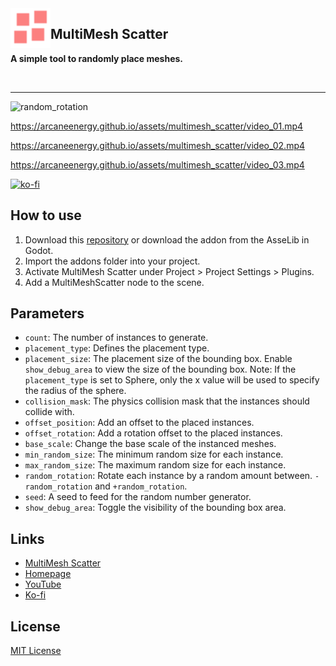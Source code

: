 <img src="addons/multimesh_scatter/icon.svg" width="64" align="left" />

## MultiMesh Scatter

**A simple tool to randomly place meshes.**

<br clear="left" />

---

![random_rotation](https://arcaneenergy.github.io/assets/multimesh_scatter/random_rotation.jpg)


https://arcaneenergy.github.io/assets/multimesh_scatter/video_01.mp4

https://arcaneenergy.github.io/assets/multimesh_scatter/video_02.mp4

https://arcaneenergy.github.io/assets/multimesh_scatter/video_03.mp4

[![ko-fi](https://ko-fi.com/img/githubbutton_sm.svg)](https://ko-fi.com/E1E5CVWWE)

## How to use

1. Download this [repository](https://github.com/arcaneenergy/godot-multimesh-scatter) or download the addon from the AsseLib in Godot.
2. Import the addons folder into your project.
3. Activate MultiMesh Scatter under Project > Project Settings > Plugins.
4. Add a MultiMeshScatter node to the scene.

## Parameters

- `count`: The number of instances to generate.
- `placement_type`: Defines the placement type.
- `placement_size`: The placement size of the bounding box. Enable `show_debug_area` to view the size of the bounding box. Note: If the `placement_type` is set to Sphere, only the x value will be used to specify the radius of the sphere.
- `collision_mask`: The physics collision mask that the instances should collide with.
- `offset_position`: Add an offset to the placed instances.
- `offset_rotation`: Add a rotation offset to the placed instances.
- `base_scale`: Change the base scale of the instanced meshes.
- `min_random_size`: The minimum random size for each instance.
- `max_random_size`: The maximum random size for each instance.
- `random_rotation`: Rotate each instance by a random amount between. `-random_rotation` and `+random_rotation`.
- `seed`: A seed to feed for the random number generator.
- `show_debug_area`: Toggle the visibility of the bounding box area.

## Links

- [MultiMesh Scatter](https://github.com/arcaneenergy/godot-multimesh-scatter)
- [Homepage](https://arcaneenergy.github.io/)
- [YouTube](https://www.youtube.com/c/ArcaneEnergy)
- [Ko-fi](https://ko-fi.com/arcaneenergy)

## License

[MIT License](/LICENSE.md)
